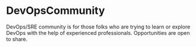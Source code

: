 # DevOpsCommunity
DevOps/SRE community is for those folks who are trying to learn or explore DevOps with the help of experienced professionals. Opportunities are open to share. 
